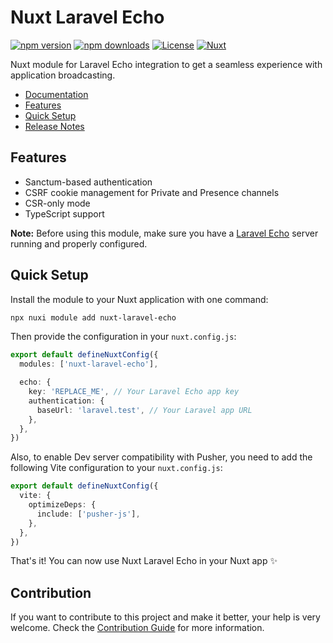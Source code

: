 # Nuxt Laravel Echo

[![npm version][npm-version-src]][npm-version-href]
[![npm downloads][npm-downloads-src]][npm-downloads-href]
[![License][license-src]][license-href]
[![Nuxt][nuxt-src]][nuxt-href]

Nuxt module for Laravel Echo integration to get a seamless experience with application broadcasting.

- [Documentation](https://manchenkoff.gitbook.io/nuxt-laravel-echo)
- [Features](#features)
- [Quick Setup](#quick-setup)
- [Release Notes](/CHANGELOG.md)

## Features

- Sanctum-based authentication
- CSRF cookie management for Private and Presence channels
- CSR-only mode
- TypeScript support

**Note:** Before using this module, make sure you have a [Laravel Echo](https://laravel.com/docs/11.x/broadcasting) server running and properly configured.

## Quick Setup

Install the module to your Nuxt application with one command:

```bash
npx nuxi module add nuxt-laravel-echo
```

Then provide the configuration in your `nuxt.config.js`:

```typescript
export default defineNuxtConfig({
  modules: ['nuxt-laravel-echo'],

  echo: {
    key: 'REPLACE_ME', // Your Laravel Echo app key
    authentication: {
      baseUrl: 'laravel.test', // Your Laravel app URL
    },
  },
})
```

Also, to enable Dev server compatibility with Pusher, you need to add the following Vite configuration to your `nuxt.config.js`:

```typescript
export default defineNuxtConfig({
  vite: {
    optimizeDeps: {
      include: ['pusher-js'],
    },
  },
})
```

That's it! You can now use Nuxt Laravel Echo in your Nuxt app ✨

## Contribution

If you want to contribute to this project and make it better, your help is very welcome. Check the [Contribution Guide](/CONTRIBUTING.md) for more information.

<!-- Badges -->

[npm-version-src]: https://img.shields.io/npm/v/nuxt-laravel-echo/latest.svg?style=flat&colorA=020420&colorB=00DC82
[npm-version-href]: https://npmjs.com/package/nuxt-laravel-echo
[npm-downloads-src]: https://img.shields.io/npm/dm/nuxt-laravel-echo.svg?style=flat&colorA=020420&colorB=00DC82
[npm-downloads-href]: https://npmjs.com/package/nuxt-laravel-echo
[license-src]: https://img.shields.io/npm/l/nuxt-laravel-echo.svg?style=flat&colorA=020420&colorB=00DC82
[license-href]: https://npmjs.com/package/nuxt-laravel-echo
[nuxt-src]: https://img.shields.io/badge/Nuxt-020420?logo=nuxt.js
[nuxt-href]: https://nuxt.com

